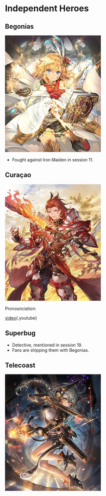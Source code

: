 <!-- TITLE: Independent -->
<!-- SUBTITLE: A quick summary of Independent -->

# Independent Heroes
## Begonias
![Telecoast](/uploads/sycamour-independent/telecoast.jpg "Telecoast")

* Fought against Iron Maiden in session 11.
## Curaçao
![Curacao](/uploads/sycamour-independent/curacao.jpg "Curacao")

Pronounciation:

[video](https://www.youtube.com/watch?v=e_lhPd372I8){.youtube}
## Superbug
* Detective, mentioned in session 19.
* Fans are shipping them with Begonias.
## Telecoast
![Begonias](/uploads/sycamour-independent/begonias.jpg "Begonias")